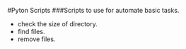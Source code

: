 #Pyton Scripts
###Scripts to use for automate basic tasks.
- check the size of directory.
- find files.
- remove files.
